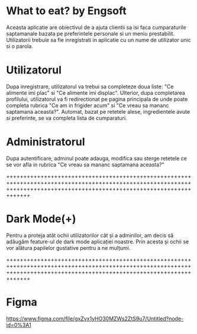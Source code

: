 # What to eat? by Engsoft

Aceasta aplicatie are obiectivul de a ajuta clientii sa isi faca cumparaturile saptamanale bazata pe preferintele personale si un meniu prestabilit.
Utilizatorii trebuie sa fie inregistrati in aplicatie cu un nume de utilizator unic si o parola.

# Utilizatorul

Dupa inregistrare, utilizatorul va trebui sa completeze doua liste: "Ce alimente imi plac" si "Ce alimente imi displac". 
Ulterior, dupa completarea profilului, utilizatorul va fi redirectionat pe pagina principala de unde poate completa rubrica "Ce am in frigider acum" si "Ce vreau sa mananc saptamana aceasta?". Automat, bazat pe retetele alese, ingredientele avute si preferinte, se va completa lista de cumparaturi.

# Administratorul

Dupa autentificare, adminul poate adauga, modifica sau sterge retetele ce se vor afla in rubrica "Ce vreau sa mananc saptamana aceasta?"


+++++++++++++++++++++++++++++++++++++++++++++++++++++++++++++++++++++++++++++++++++++++++++++++++++++++++++++++++++++++++++++++++++++++++++++++++++++++++++++++++++++++++

# Dark Mode(+)

Pentru a proteja atât ochii utilizatorilor cât și a adminilor, am decis să adăugăm feature-ul de dark mode aplicației noastre. Prin acesta și ochii se vor alătura papilelor gustative pentru a ne mulțumi. 

+++++++++++++++++++++++++++++++++++++++++++++++++++++++++++++++++++++++++++++++++++++++++++++++++++++++++++++++++++++++++++++++++++++++++++++++++++++++++++++++++++++++++


# Figma
https://www.figma.com/file/gxZvx1yHO30MZWs2ZtS9u7/Untitled?node-id=0%3A1
